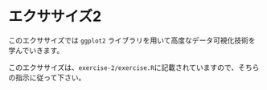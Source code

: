 # エクササイズ2

このエクササイズでは `ggplot2` ライブラリを用いて高度なデータ可視化技術を学んでいきます。

このエクササイズは、`exercise-2/exercise.R`に記載されていますので、そちらの指示に従って下さい。
